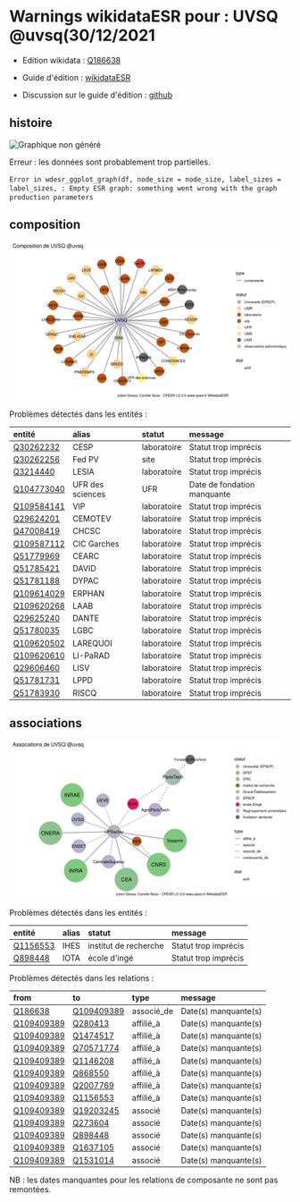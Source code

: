 Warnings wikidataESR pour : UVSQ @uvsq(30/12/2021
================

- Edition wikidata : [Q186638](https://www.wikidata.org/wiki/Q186638)
- Guide d'édition : [wikidataESR](https://github.com/cpesr/wikidataESR/)

- Discussion sur le guide d'édition : [github](https://github.com/cpesr/wikidataESR/issues)



## histoire 

![Graphique non généré](Q186638-histoire.png) 

 


Erreur : les données sont probablement trop partielles.
```
Error in wdesr_ggplot_graph(df, node_size = node_size, label_sizes = label_sizes, : Empty ESR graph: something went wrong with the graph production parameters

``` 



## composition 

![Graphique non généré](Q186638-composition.png) 

Problèmes détectés dans les entités :

|entité                                                 |alias            |statut      |message                     |
|:------------------------------------------------------|:----------------|:-----------|:---------------------------|
|[Q30262232](https://www.wikidata.org/wiki/Q30262232)   |CESP             |laboratoire |Statut trop imprécis        |
|[Q30262256](https://www.wikidata.org/wiki/Q30262256)   |Fed PV           |site        |Statut trop imprécis        |
|[Q3214440](https://www.wikidata.org/wiki/Q3214440)     |LESIA            |laboratoire |Statut trop imprécis        |
|[Q104773040](https://www.wikidata.org/wiki/Q104773040) |UFR des sciences |UFR         |Date de fondation manquante |
|[Q109584141](https://www.wikidata.org/wiki/Q109584141) |VIP              |laboratoire |Statut trop imprécis        |
|[Q29624201](https://www.wikidata.org/wiki/Q29624201)   |CEMOTEV          |laboratoire |Statut trop imprécis        |
|[Q47008419](https://www.wikidata.org/wiki/Q47008419)   |CHCSC            |laboratoire |Statut trop imprécis        |
|[Q109587112](https://www.wikidata.org/wiki/Q109587112) |CIC Garches      |laboratoire |Statut trop imprécis        |
|[Q51779969](https://www.wikidata.org/wiki/Q51779969)   |CEARC            |laboratoire |Statut trop imprécis        |
|[Q51785421](https://www.wikidata.org/wiki/Q51785421)   |DAVID            |laboratoire |Statut trop imprécis        |
|[Q51781188](https://www.wikidata.org/wiki/Q51781188)   |DYPAC            |laboratoire |Statut trop imprécis        |
|[Q109614029](https://www.wikidata.org/wiki/Q109614029) |ERPHAN           |laboratoire |Statut trop imprécis        |
|[Q109620268](https://www.wikidata.org/wiki/Q109620268) |LAAB             |laboratoire |Statut trop imprécis        |
|[Q29625240](https://www.wikidata.org/wiki/Q29625240)   |DANTE            |laboratoire |Statut trop imprécis        |
|[Q51780035](https://www.wikidata.org/wiki/Q51780035)   |LGBC             |laboratoire |Statut trop imprécis        |
|[Q109620502](https://www.wikidata.org/wiki/Q109620502) |LAREQUOI         |laboratoire |Statut trop imprécis        |
|[Q109620610](https://www.wikidata.org/wiki/Q109620610) |LI-PaRAD         |laboratoire |Statut trop imprécis        |
|[Q29606460](https://www.wikidata.org/wiki/Q29606460)   |LISV             |laboratoire |Statut trop imprécis        |
|[Q51781731](https://www.wikidata.org/wiki/Q51781731)   |LPPD             |laboratoire |Statut trop imprécis        |
|[Q51783930](https://www.wikidata.org/wiki/Q51783930)   |RISCQ            |laboratoire |Statut trop imprécis        |

 



## associations 

![Graphique non généré](Q186638-associations.png) 

Problèmes détectés dans les entités :

|entité                                             |alias |statut                |message              |
|:--------------------------------------------------|:-----|:---------------------|:--------------------|
|[Q1156553](https://www.wikidata.org/wiki/Q1156553) |IHES  |institut de recherche |Statut trop imprécis |
|[Q898448](https://www.wikidata.org/wiki/Q898448)   |IOTA  |école d'ingé          |Statut trop imprécis |

Problèmes détectés dans les relations :

|from                                                   |to                                                     |type       |message              |
|:------------------------------------------------------|:------------------------------------------------------|:----------|:--------------------|
|[Q186638](https://www.wikidata.org/wiki/Q186638)       |[Q109409389](https://www.wikidata.org/wiki/Q109409389) |associé_de |Date(s) manquante(s) |
|[Q109409389](https://www.wikidata.org/wiki/Q109409389) |[Q280413](https://www.wikidata.org/wiki/Q280413)       |affilié_à  |Date(s) manquante(s) |
|[Q109409389](https://www.wikidata.org/wiki/Q109409389) |[Q1474517](https://www.wikidata.org/wiki/Q1474517)     |affilié_à  |Date(s) manquante(s) |
|[Q109409389](https://www.wikidata.org/wiki/Q109409389) |[Q70571774](https://www.wikidata.org/wiki/Q70571774)   |affilié_à  |Date(s) manquante(s) |
|[Q109409389](https://www.wikidata.org/wiki/Q109409389) |[Q1146208](https://www.wikidata.org/wiki/Q1146208)     |affilié_à  |Date(s) manquante(s) |
|[Q109409389](https://www.wikidata.org/wiki/Q109409389) |[Q868550](https://www.wikidata.org/wiki/Q868550)       |affilié_à  |Date(s) manquante(s) |
|[Q109409389](https://www.wikidata.org/wiki/Q109409389) |[Q2007769](https://www.wikidata.org/wiki/Q2007769)     |affilié_à  |Date(s) manquante(s) |
|[Q109409389](https://www.wikidata.org/wiki/Q109409389) |[Q1156553](https://www.wikidata.org/wiki/Q1156553)     |affilié_à  |Date(s) manquante(s) |
|[Q109409389](https://www.wikidata.org/wiki/Q109409389) |[Q19203245](https://www.wikidata.org/wiki/Q19203245)   |associé    |Date(s) manquante(s) |
|[Q109409389](https://www.wikidata.org/wiki/Q109409389) |[Q273604](https://www.wikidata.org/wiki/Q273604)       |associé    |Date(s) manquante(s) |
|[Q109409389](https://www.wikidata.org/wiki/Q109409389) |[Q898448](https://www.wikidata.org/wiki/Q898448)       |associé    |Date(s) manquante(s) |
|[Q109409389](https://www.wikidata.org/wiki/Q109409389) |[Q1637105](https://www.wikidata.org/wiki/Q1637105)     |associé    |Date(s) manquante(s) |
|[Q109409389](https://www.wikidata.org/wiki/Q109409389) |[Q1531014](https://www.wikidata.org/wiki/Q1531014)     |associé    |Date(s) manquante(s) |

NB : les dates manquantes pour les relations de composante ne sont pas remontées. 

